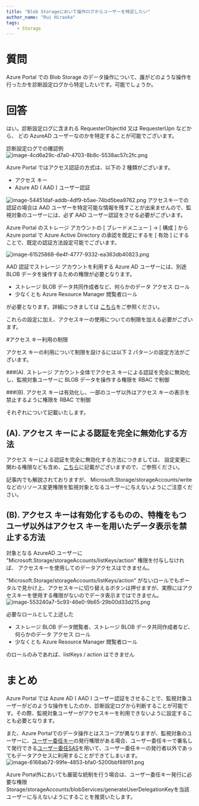 ```yaml
---
title: "Blob Storageにおいて操作ログからユーザーを特定したい"
author_name: "Rui Hiraoka"
tags:
    - Storage
---
```


# 質問
Azure Portal での Blob Storage のデータ操作について、誰がどのような操作を行ったかを診断設定ログから特定したいです。可能でしょうか。

# 回答
はい。診断設定ログに含まれる RequesterObjectId 又は RequesterUpn などから、
どの AzureAD ユーザーなのかを特定することが可能でございます。

診断設定ログでの確認例
![image-4cd6a29c-d7a0-4703-8b8c-5538ac57c2fc.png]({{site.baseurl}}/media/2023/02/image-4cd6a29c-d7a0-4703-8b8c-5538ac57c2fc.png)

Azure Portal ではアクセス認証の方式は、以下の 2 種類がございます。

* アクセス キー
* Azure AD ( AAD ) ユーザー認証

![image-54451daf-addb-4df9-b5ae-74bd5bea9762.png]({{site.baseurl}}/media/2023/02/image-54451daf-addb-4df9-b5ae-74bd5bea9762.png)
アクセスキーでの認証の場合は AAD ユーザーを特定可能な情報を残すことが出来ませんので、監視対象のユーザーには、必ず AAD ユーザー認証をさせる必要がございます。




Azure Portal のストレージ アカウントの [ ブレードメニュー ] -> [ 構成 ] から
Azure portal で Azure Active Directory の承認を既定にするを [ 有効 ] にすることで、既定の認証方法設定可能でございます。

![image-61525868-6e4f-4777-9332-ea363db40823.png]({{site.baseurl}}/media/2023/02/image-61525868-6e4f-4777-9332-ea363db40823.png)


AAD 認証でストレージ アカウントを利用する Azure AD ユーザーには、別途 BLOB データを操作するための権限が必要となります。
- ストレージ BLOB データ共同作成者など、何らかのデータ アクセス ロール
- 少なくとも Azure Resource Manager 閲覧者ロール

が必要となります。詳細につきましては
[こちら](https://azure.github.io/jpazpaas/2021/01/29/storage-permission-mismatch.html)をご参照ください。

これらの設定に加え、アクセスキーの使用についての制限を加える必要がございます。


#アクセス キー利用の制限

アクセス キーの利用について制限を設けるには以下 2 パターンの設定方法がございます。

###(A). ストレージ アカウント全体でアクセス キーによる認証を完全に無効化し、監視対象ユーザーに BLOB データを操作する権限を RBAC で制御

###(B). アクセス キーは有効化し、一部のユーザ以外はアクセス キーの表示を禁止するように権限を RBAC で制御




それぞれについて記載いたします。



## (A). アクセス キーによる認証を完全に無効化する方法



アクセス キーによる認証を完全に無効化する方法につきましては、
設定変更に関わる権限なども含め、[こちら](https://docs.microsoft.com/ja-jp/azure/storage/common/shared-key-authorization-prevent?tabs=portal)に記載がございますので、ご参照ください。

記事内でも解説されておりますが、
Microsoft.Storage/storageAccounts/write などのリソース変更権限を監視対象となるユーザーに与えないようにご注意ください。

## (B). アクセス キーは有効化するものの、特権をもつユーザ以外はアクセス キーを用いたデータ表示を禁止する方法
対象となる AzureAD ユーザーに "Microsoft.Storage/storageAccounts/listKeys/action" 権限を付与しなければ、
アクセスキーを使用してのデータアクセスはできません。

"Microsoft.Storage/storageAccounts/listKeys/action" がないロールでもポータルで見かけ上、アクセスキーに切り替えるボタンは押せますが、実際にはアクセスキーを使用する権限がないのでデータ表示まではできません。
![image-553240a7-5c93-46e0-9b65-29b00d33d215.png]({{site.baseurl}}/media/2023/02/image-553240a7-5c93-46e0-9b65-29b00d33d215.png)

必要なロールとして上述した

- ストレージ BLOB データ閲覧者、ストレージ BLOB データ共同作成者など、何らかのデータ アクセス ロール
- 少なくとも Azure Resource Manager 閲覧者ロール

のロールのみであれば、listKeys / action はできません

# まとめ
Azure Portal では Azure AD ( AAD ) ユーザー認証をさせることで、監視対象ユーザーがどのような操作をしたのか、診断設定ログから判断することが可能です。その際、監視対象ユーザーがアクセスキーを利用できないように設定することも必要となります。

また、Azure Portalでのデータ操作とはスコープが異なりますが、監視対象のユーザーに、[ユーザー委任キー](https://learn.microsoft.com/ja-jp/rest/api/storageservices/get-user-delegation-key)の発行権限がある場合、ユーザー委任キーで署名して発行できる[ユーザー委任SAS](https://learn.microsoft.com/ja-jp/rest/api/storageservices/create-user-delegation-sas)を用いて、ユーザー委任キーの発行者以外であってもデータアクセスに利用することができてしまいます。
![image-6168ab72-99fe-4853-bfa0-5200bbf88f91.png]({{site.baseurl}}/media/2023/02/image-6168ab72-99fe-4853-bfa0-5200bbf88f91.png)

Azure Portal外においても厳密な統制を行う場合は、ユーザー委任キー発行に必要な権限Storage/storageAccounts/blobServices/generateUserDelegationKeyを当該ユーザーに与えないようにすることを推奨いたします。



